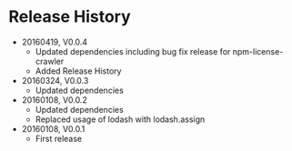 # Release History

* 20160419, V0.0.4
    * Updated dependencies including bug fix release for npm-license-crawler
    * Added Release History
* 20160324, V0.0.3
    * Updated dependencies
* 20160108, V0.0.2
    * Updated dependencies
    * Replaced usage of lodash with lodash.assign
* 20160108, V0.0.1
    * First release